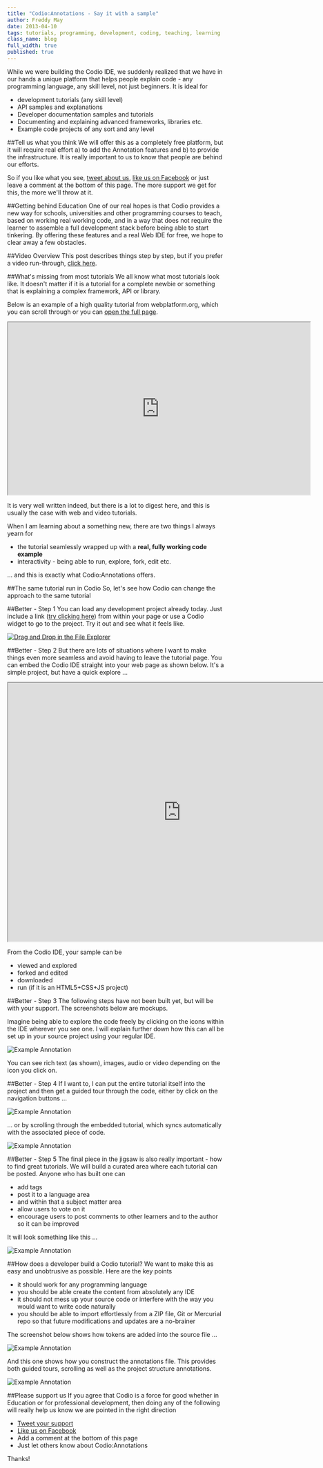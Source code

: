```yaml
---
title: "Codio:Annotations - Say it with a sample"
author: Freddy May
date: 2013-04-10
tags: tutorials, programming, development, coding, teaching, learning
class_name: blog
full_width: true
published: true
---
```


While we were building the Codio IDE, we suddenly realized that we have in our hands a unique platform that helps people explain code - any programming language, any skill level, not just beginners. It is ideal for

- development tutorials (any skill level)
- API samples and explanations
- Developer documentation samples and tutorials
- Documenting and explaining advanced frameworks, libraries etc.
- Example code projects of any sort and any level

##Tell us what you think
We will offer this as a completely free platform, but it will require real effort a) to add the Annotation features and b) to provide the infrastructure. It is really important to us to know that people are behind our efforts.

So if you like what you see, <a href="http://twitter.com/home/?status=Codio is an awesome platform for code examples and tutorials, any language, any skill level" target="_blank">tweet about us</a>, <a href="http://www.facebook.com/CodioHQ" target="_blank">like us on Facebook</a> or just leave a comment at the bottom of this page. The more support we get for this, the more we'll throw at it.

##Getting behind Education
One of our real hopes is that Codio provides a new way for schools, universities and other programming courses to teach, based on working real working code, and in a way that does not require the learner to assemble a full development stack before being able to start tinkering. By offering these features and a real Web IDE for free, we hope to clear away a few obstacles.

##Video Overview
This post describes things step by step, but if you prefer a video run-through, [click here](http://www.youtube.com/v/ypR9CUG1Tjo?autoplay=1&hd=1&fs=1&showsearch=0&rel=0&).

##What's missing from most tutorials
We all know what most tutorials look like. It doesn't matter if it is a tutorial for a complete newbie or something that is explaining a complex framework, API or library.

Below is an example of a high quality tutorial from webplatform.org, which you can scroll through or you can <a href="http://docs.webplatform.org/wiki/tutorials/creating_and_modifying_html" target="_blank">open the full page</a>.

<iframe style="width:700px; height:400px" src="http://docs.webplatform.org/wiki/tutorials/creating_and_modifying_html"></iframe>

It is very well written indeed, but there is a lot to digest here, and this is usually the case with web and video tutorials.

When I am learning about a something new, there are two things I always yearn for

- the tutorial seamlessly wrapped up with a **real, fully working code example**
- interactivity - being able to run, explore, fork, edit etc.

... and this is exactly what Codio:Annotations offers.

##The same tutorial run in Codio
So, let's see how Codio can change the approach to the same tutorial

##Better - Step 1
You can load any development project already today. Just include a link (<a href="https://codio.com/fmay/HTML-Create-and-Modify/tree/App/index.html" target="_blank">try clicking here</a>) from within your page or use a Codio widget to go to the project. Try it out and see what it feels like.

[![Drag and Drop in the File Explorer](blog/codio-widget.png)](https://codio.com/fmay/HTML-Create-and-Modify/tree/App/index.html)

##Better - Step 2
But there are lots of situations where I want to make things even more seamless and avoid having to leave the tutorial page. You can embed the Codio IDE straight into your web page as shown below. It's a simple project, but have a quick explore ...

<iframe style="width:800px; height:600px" src="https://codio.com/fmay/HTML-Create-and-Modify/tree/App/index.html"></iframe>

From the Codio IDE, your sample can be

- viewed and explored
- forked and edited
- downloaded
- run (if it is an HTML5+CSS+JS project)

##Better - Step 3
The following steps have not been built yet, but will be with your support. The screenshots below are mockups.

Imagine being able to explore the code freely by clicking on the icons within the IDE wherever you see one. I will explain further down how this can all be set up in your source project using your regular IDE.

![Example Annotation](/img/blog/exp-settabfromlink.png)

You can see rich text (as shown), images, audio or video depending on the icon you click on.

##Better - Step 4
If I want to, I can put the entire tutorial itself into the project and then get a guided tour through the code, either by click on the navigation buttons ...

![Example Annotation](/img/blog/exp-guided.png)

... or by scrolling through the embedded tutorial, which syncs automatically with the associated piece of code.

![Example Annotation](/img/blog/exp-scroll-1.png)

##Better - Step 5
The final piece in the jigsaw is also really important - how to find great tutorials. We will build a curated area where each tutorial can be posted. Anyone who has built one can

- add tags
- post it to a language area
- and within that a subject matter area
- allow users to vote on it
- encourage users to post comments to other learners and to the author so it can be improved

It will look something like this ...

![Example Annotation](/img/blog/exp-curation.png)

##How does a developer build a Codio tutorial?
We want to make this as easy and unobtrusive as possible. Here are the key points

- it should work for any programming language
- you should be able create the content from absolutely any IDE
- it should not mess up your source code or interfere with the way you would want to write code naturally
- you should be able to import effortlessly from a ZIP file, Git or Mercurial repo so that future modifications and updates are a no-brainer

The screenshot below shows how tokens are added into the source file ...

![Example Annotation](/img/blog/ks-tokens.png)

And this one shows how you construct the annotations file. This provides both guided tours, scrolling as well as the project structure annotations.

![Example Annotation](/img/blog/ks-annotation-file.png)

<a name="support"></a>
##Please support us
If you agree that Codio is a force for good whether in Education or for professional development, then doing any of the following will really help us know we are pointed in the right direction

- <a href="http://twitter.com/home/?status=Codio is an awesome platform for code examples and tutorials, any language, any skill level" target="_blank">Tweet your support</a>
- <a href="http://www.facebook.com/CodioHQ" target="_blank">Like us on Facebook</a>
- Add a comment at the bottom of this page
- Just let others know about Codio:Annotations

Thanks!




